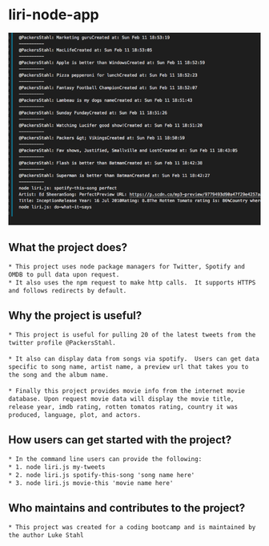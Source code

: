 # liri-node-app

![This is a screen shot of text file results](https://github.com/Stahlwalker/liri-node-app/blob/master/logfile2.png)

## What the project does?
    * This project uses node package managers for Twitter, Spotify and OMDB to pull data upon request.  
    * It also uses the npm request to make http calls.  It supports HTTPS and follows redirects by default.  

## Why the project is useful?
    * This project is useful for pulling 20 of the latest tweets from the twitter profile @PackersStahl.  

    * It also can display data from songs via spotify.  Users can get data specific to song name, artist name, a preview url that takes you to the song and the album name.  

    * Finally this project provides movie info from the internet movie database. Upon request movie data will display the movie title, release year, imdb rating, rotten tomatos rating, country it was produced, language, plot, and actors.  

## How users can get started with the project?
    * In the command line users can provide the following:
    * 1. node liri.js my-tweets
    * 2. node liri.js spotify-this-song 'song name here'
    * 3. node liri.js movie-this 'movie name here'

## Who maintains and contributes to the project?
    * This project was created for a coding bootcamp and is maintained by the author Luke Stahl
